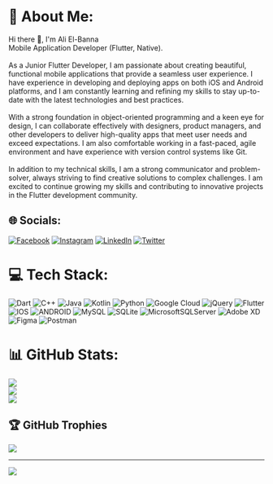 # 💫 About Me:
Hi there 👋, I'm Ali El-Banna<br>Mobile Application Developer (Flutter, Native).<br><br>As a Junior Flutter Developer, I am passionate about creating beautiful, functional mobile applications that provide a seamless user experience. I have experience in developing and deploying apps on both iOS and Android platforms, and I am constantly learning and refining my skills to stay up-to-date with the latest technologies and best practices.<br><br>With a strong foundation in object-oriented programming and a keen eye for design, I can collaborate effectively with designers, product managers, and other developers to deliver high-quality apps that meet user needs and exceed expectations. I am also comfortable working in a fast-paced, agile environment and have experience with version control systems like Git.<br><br>In addition to my technical skills, I am a strong communicator and problem-solver, always striving to find creative solutions to complex challenges. I am excited to continue growing my skills and contributing to innovative projects in the Flutter development community.


## 🌐 Socials:
[![Facebook](https://img.shields.io/badge/Facebook-%231877F2.svg?logo=Facebook&logoColor=white)](https://facebook.com/ali.elbana.528) [![Instagram](https://img.shields.io/badge/Instagram-%23E4405F.svg?logo=Instagram&logoColor=white)](https://instagram.com/ali.lbanna) [![LinkedIn](https://img.shields.io/badge/LinkedIn-%230077B5.svg?logo=linkedin&logoColor=white)](https://linkedin.com/in/ali-elbanna) [![Twitter](https://img.shields.io/badge/Twitter-%231DA1F2.svg?logo=Twitter&logoColor=white)](https://twitter.com/AliLBanna) 

# 💻 Tech Stack:
![Dart](https://img.shields.io/badge/dart-%230175C2.svg?style=for-the-badge&logo=dart&logoColor=white) ![C++](https://img.shields.io/badge/c++-%2300599C.svg?style=for-the-badge&logo=c%2B%2B&logoColor=white) ![Java](https://img.shields.io/badge/java-%23ED8B00.svg?style=for-the-badge&logo=java&logoColor=white) ![Kotlin](https://img.shields.io/badge/kotlin-%230095D5.svg?style=for-the-badge&logo=kotlin&logoColor=white) ![Python](https://img.shields.io/badge/python-3670A0?style=for-the-badge&logo=python&logoColor=ffdd54) ![Google Cloud](https://img.shields.io/badge/Google%20Cloud-%234285F4.svg?style=for-the-badge&logo=google-cloud&logoColor=white) ![jQuery](https://img.shields.io/badge/jquery-%230769AD.svg?style=for-the-badge&logo=jquery&logoColor=white) ![Flutter](https://img.shields.io/badge/Flutter-%2302569B.svg?style=for-the-badge&logo=Flutter&logoColor=white) ![IOS](https://img.shields.io/badge/IOS-%2320232a.svg?style=for-the-badge&logo=apple&logoColor=white) ![ANDROID](https://img.shields.io/badge/android-%2320232a.svg?style=for-the-badge&logo=android&logoColor=%a4c639) ![MySQL](https://img.shields.io/badge/mysql-%2300f.svg?style=for-the-badge&logo=mysql&logoColor=white) ![SQLite](https://img.shields.io/badge/sqlite-%2307405e.svg?style=for-the-badge&logo=sqlite&logoColor=white) ![MicrosoftSQLServer](https://img.shields.io/badge/Microsoft%20SQL%20Sever-CC2927?style=for-the-badge&logo=microsoft%20sql%20server&logoColor=white) ![Adobe XD](https://img.shields.io/badge/Adobe%20XD-470137?style=for-the-badge&logo=Adobe%20XD&logoColor=#FF61F6) 	![Figma](https://img.shields.io/badge/figma-%23F24E1E.svg?style=for-the-badge&logo=figma&logoColor=white) ![Postman](https://img.shields.io/badge/Postman-FF6C37?style=for-the-badge&logo=postman&logoColor=white)
# 📊 GitHub Stats:
![](https://github-readme-stats.vercel.app/api?username=alielbanna&theme=dark&hide_border=true&include_all_commits=false&count_private=false)<br/>
![](https://github-readme-streak-stats.herokuapp.com/?user=alielbanna&theme=dark&hide_border=true)<br/>
![](https://github-readme-stats.vercel.app/api/top-langs/?username=alielbanna&theme=dark&hide_border=true&include_all_commits=false&count_private=false&layout=compact)

## 🏆 GitHub Trophies
![](https://github-profile-trophy.vercel.app/?username=alielbanna&theme=radical&no-frame=true&no-bg=false&margin-w=4)

---
[![](https://visitcount.itsvg.in/api?id=alielbanna&icon=0&color=0)](https://visitcount.itsvg.in)

<!-- Proudly created with GPRM ( https://gprm.itsvg.in ) -->
